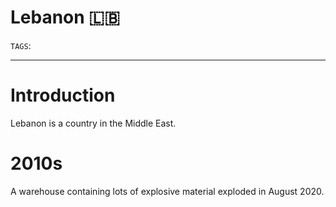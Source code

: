 # Lebanon 🇱🇧
`TAGS`: 

---
# Introduction
Lebanon is a country in the Middle East.

# 2010s
A warehouse containing lots of explosive material exploded in August 2020. 